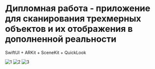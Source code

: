 # Дипломная работа - приложение для сканирования трехмерных объектов и их отображения в дополненной реальности
SwiftUI + ARKit + SceneKit + QuickLook

![1](https://github.com/user-attachments/assets/dee1da30-0d2a-49e5-bb64-fd7adcc49fc4)
![2](https://github.com/user-attachments/assets/97a55f7d-ec8d-4b5d-8145-0ac84c1742b7)
![3](https://github.com/user-attachments/assets/ef02af0c-dd43-4a0c-818b-18dbe2146ebe)
